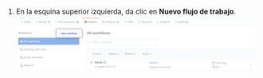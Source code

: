 1. En la esquina superior izquierda, da clic en **Nuevo flujo de trabajo**. ![Crear un nuevo flujo de trabajo](/assets/images/help/repository/actions-new-workflow.png)
  
